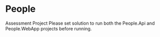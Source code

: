 # People
Assessment Project
Please set solution to run both the People.Api and People.WebApp projects before running.
